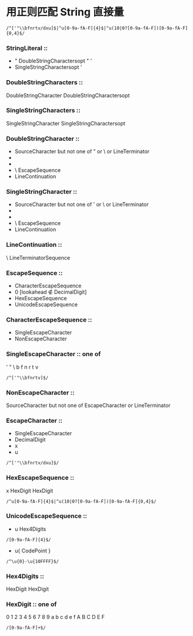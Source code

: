 <!--
 * @Descripttion: 匹配所有的字符串直接量，单引号和双引号
 * @version:
 * @Author: Brian
 * @Date: 2020年04月21日16:30:13
 * @LastEditors: Brian
 * @LastEditTime: 2020年04月22日12:43:35
 -->
 
# 用正则匹配 String 直接量
```
/^['"\\bfnrtv/dxu]$|^u[0-9a-fA-F]{4}$|^u(10|0?[0-9a-fA-F])[0-9a-fA-F]{0,4}$/
```

### StringLiteral ::

- " DoubleStringCharactersopt " '
- SingleStringCharactersopt '

### DoubleStringCharacters ::

DoubleStringCharacter DoubleStringCharactersopt

### SingleStringCharacters ::

SingleStringCharacter SingleStringCharactersopt

### DoubleStringCharacter ::

- SourceCharacter but not one of " or \ or LineTerminator
- <LS>
- <PS>
- \ EscapeSequence
- LineContinuation

### SingleStringCharacter ::

- SourceCharacter but not one of ' or \ or LineTerminator
- <LS>
- <PS>
- \ EscapeSequence
- LineContinuation

### LineContinuation ::

\ LineTerminatorSequence

### EscapeSequence ::

- CharacterEscapeSequence
- 0 [lookahead ∉ DecimalDigit]
- HexEscapeSequence
- UnicodeEscapeSequence

### CharacterEscapeSequence ::

- SingleEscapeCharacter
- NonEscapeCharacter

### SingleEscapeCharacter :: one of

' " \ b f n r t v

```
/^['"\\bfnrtv]$/
```

### NonEscapeCharacter ::

SourceCharacter but not one of EscapeCharacter
or LineTerminator

### EscapeCharacter ::

- SingleEscapeCharacter
- DecimalDigit
- x
- u

```
/^['"\\bfnrtv/dxu]$/
```

### HexEscapeSequence ::

x HexDigit HexDigit

```
/^u[0-9a-fA-F]{4}$|^u(10|0?[0-9a-fA-F])[0-9a-fA-F]{0,4}$/
```

### UnicodeEscapeSequence ::

- u Hex4Digits

```
/[0-9a-fA-F]{4}$/
```

- u{ CodePoint }

```
/^\u{0}-\u{10FFFF}$/
```

### Hex4Digits ::

HexDigit HexDigit

### HexDigit :: one of

0 1 2 3 4 5 6 7 8 9 a b c d e f A B C D E F

```
/[0-9a-fA-F]+$/
```
